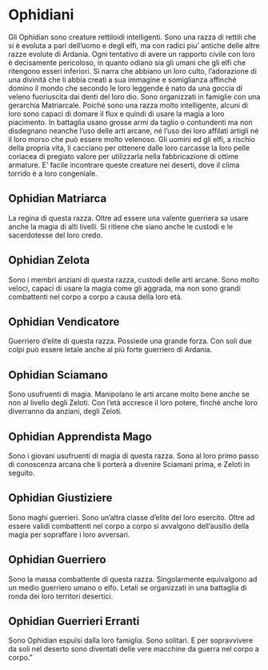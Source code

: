 # Ophidiani

Gli Ophidian sono creature rettiloidi intelligenti. Sono una razza di rettili che si è evoluta a pari dell’uomo e degli elfi, ma con radici piu’ antiche delle altre razze evolute di Ardania. Ogni tentativo di avere un rapporto civile con loro è decisamente pericoloso, in quanto odiano sia gli umani che gli elfi che ritengono esseri inferiori. Si narra che abbiano un loro culto, l’adorazione di una divinità che li abbia creati a sua immagine e somiglianza affinché domino il mondo che secondo le loro leggende è nato da una goccia di veleno fuoriuscita dai denti del loro dio. Sono organizzati in famiglie con una gerarchia Matriarcale. Poiché sono una razza molto intelligente, alcuni di loro sono capaci di domare il flux e quindi di usare la magia a loro piacimento. In battaglia usano grosse armi da taglio o contundenti ma non disdegnano neanche l’uso delle arti arcane, né l’uso dei loro affilati artigli né il loro morso che può essere molto velenoso. Gli uomini ed gli elfi, a rischio della propria vita, li cacciano per ottenere dalle loro carcasse la loro pelle coriacea di pregiato valore per utilizzarla nella fabbricazione di ottime armature. E’ facile incontrare queste creature nei deserti, dove il clima torrido è a loro congeniale.

## Ophidian Matriarca
La regina di questa razza. Oltre ad essere una valente guerriera sa usare anche la magia di alti livelli. Si ritiene che siano anche le custodi e le sacerdotesse del loro credo.

## Ophidian Zelota
Sono i membri anziani di questa razza, custodi delle arti arcane. Sono molto veloci, capaci di usare la magia come gli aggrada, ma non sono grandi combattenti nel corpo a corpo a causa della loro età.

## Ophidian Vendicatore
Guerriero d’elite di questa razza. Possiede una grande forza. Con soli due colpi può essere letale anche al più forte guerriero di Ardania.

## Ophidian Sciamano
Sono usufruenti di magia. Manipolano le arti arcane molto bene anche se non al livello degli Zeloti. Con l’età accresce il loro potere, finché anche loro diverranno da anziani, degli Zeloti.

## Ophidian Apprendista Mago
Sono i giovani usufruenti di magia di questa razza. Sono al loro primo passo di conoscenza arcana che li porterà a divenire Sciamani prima, e Zeloti in seguito.

## Ophidian Giustiziere
Sono maghi guerrieri. Sono un’altra classe d’elite del loro esercito. Oltre ad essere validi combattenti nel corpo a corpo si avvalgono dell’ausilio della magia per sopraffare i loro avversari.

## Ophidian Guerriero
Sono la massa combattente di questa razza. Singolarmente equivalgono ad un medio guerriero umano o elfo. Letali se organizzati in una battaglia di ronda dei loro territori desertici.

## Ophidian Guerrieri Erranti
Sono Ophidian espulsi dalla loro famiglia. Sono solitari. E per sopravvivere da soli nel deserto sono diventati delle vere macchine da guerra nel corpo a corpo.”